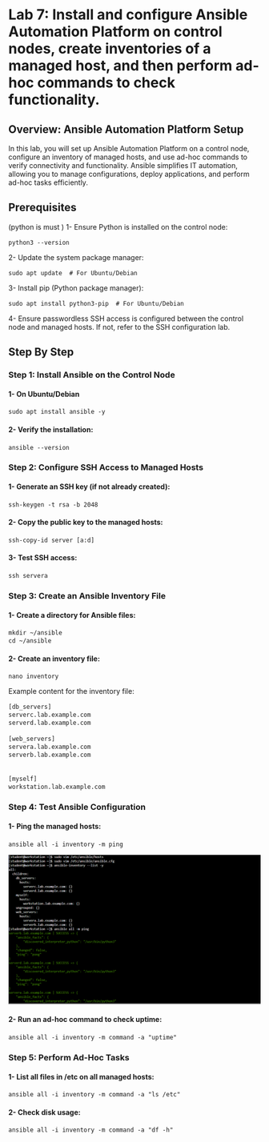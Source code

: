 # Lab 7: Install and configure Ansible Automation Platform on control nodes, create inventories of a managed host, and then perform ad-hoc commands to check functionality.
## Overview: Ansible Automation Platform Setup
In this lab, you will set up Ansible Automation Platform on a control node, configure an inventory of managed hosts, and use ad-hoc commands to verify connectivity and functionality. Ansible simplifies IT automation, allowing you to manage configurations, deploy applications, and perform ad-hoc tasks efficiently.
## Prerequisites
(python is must )
1- Ensure Python is installed on the control node:
```
python3 --version
```
2- Update the system package manager:
```
sudo apt update  # For Ubuntu/Debian
```
3- Install pip (Python package manager):
```
sudo apt install python3-pip  # For Ubuntu/Debian
```
4- Ensure passwordless SSH access is configured between the control node and managed hosts. If not, refer to the SSH configuration lab.
## Step By Step 
### Step 1: Install Ansible on the Control Node
#### 1- On Ubuntu/Debian
```
sudo apt install ansible -y
```
#### 2- Verify the installation:
```
ansible --version
```
### Step 2: Configure SSH Access to Managed Hosts
#### 1- Generate an SSH key (if not already created):
```
ssh-keygen -t rsa -b 2048
```
#### 2- Copy the public key to the managed hosts:
```
ssh-copy-id server [a:d]
```
#### 3- Test SSH access:
```
ssh servera
```
### Step 3: Create an Ansible Inventory File
#### 1- Create a directory for Ansible files:
```
mkdir ~/ansible
cd ~/ansible
```
#### 2- Create an inventory file:
```
nano inventory
```
Example content for the inventory file:
```
[db_servers]
serverc.lab.example.com
serverd.lab.example.com

[web_servers]
servera.lab.example.com
serverb.lab.example.com


[myself]
workstation.lab.example.com
```
### Step 4: Test Ansible Configuration
#### 1- Ping the managed hosts:
```
ansible all -i inventory -m ping
```
![output](https://github.com/abdoelwaly/iVolve-Training/blob/fa52f1765275ba5c050aa51e118165b703680db2/ansible/lab6/Screenshot%202025-02-26%20105246.png)

#### 2- Run an ad-hoc command to check uptime:
```
ansible all -i inventory -m command -a "uptime"
```
### Step 5: Perform Ad-Hoc Tasks
#### 1- List all files in /etc on all managed hosts:
```
ansible all -i inventory -m command -a "ls /etc"
```
#### 2- Check disk usage:
```
ansible all -i inventory -m command -a "df -h"
```

